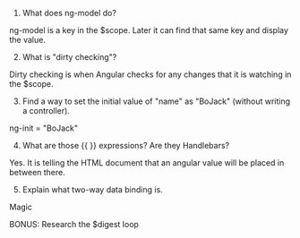 1. What does ng-model do?

ng-model is a key in the $scope. Later it can find that same key and display the value.

2. What is "dirty checking"?

Dirty checking is when Angular checks for any changes that it is watching in the $scope.

3. Find a way to set the initial value of "name" as "BoJack" (without writing a controller).

ng-init = "BoJack"

4. What are those {{ }} expressions? Are they Handlebars?

Yes. It is telling the HTML document that an angular value will be placed in between there.

5. Explain what two-way data binding is.

Magic

BONUS: Research the $digest loop
